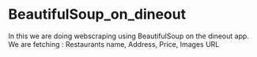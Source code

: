 # BeautifulSoup_on_dineout

In this we are doing webscraping using BeautifulSoup on the dineout app.
We are fetching :
Restaurants name,
Address,
Price,
Images URL
